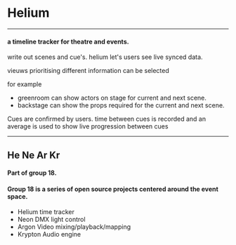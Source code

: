 # Helium
***
#### a timeline tracker for theatre and events.

write out scenes and cue's.
helium let's users see live synced data.

vieuws prioritising different information can be selected

for example
- greenroom can show actors on stage for current and next scene.
- backstage can show the props required for the current and next scene.

Cues are confirmed by users. time between cues is recorded and an average is used to show live progression between cues




***
## He Ne Ar Kr
#### Part of group 18.
#### **Group 18** is a series of open source projects centered around the event space.

- Helium time tracker
- Neon DMX light control
- Argon Video mixing/playback/mapping
- Krypton Audio engine
